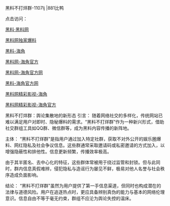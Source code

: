 黑料不打烊群-1107lj |881比鸭

点击访问：

<a href="https://heiliaolvzlu3.pages.dev">黑料·黑料网</a>

<a href="https://heiliaoyvnrda.pages.dev">黑料网独家爆料</a>

<a href="https://heiliaoxrq8i9.pages.dev">黑料-海角</a>

<a href="https://heiliao3gvg9x.pages.dev">黑料网-海角官方</a>

<a href="https://heiliaokof3cy.pages.dev">黑料网-海角官方网</a>

<a href="https://heiliaotlyq53.pages.dev">黑料-海角官方网</a>

<a href="https://heiliaoxfe5rb.pages.dev">黑料网精彩影视-海角</a>

<a href="https://heiliaoubleqx.pages.dev">黑料网精彩影视-海角官方</a>

黑料不打烊群：舆论集散地的新形态
引言：
随着网络社交的多样化，传统网站已难以满足用户对即时、隐秘爆料的需求。“黑料不打烊群”作为一种新兴形式，借助社交群组工具如QQ群、微信群等，成为黑料内容传播的新阵地。

主体：
“黑料不打烊群”是指用户通过加入特定社群，获取不对外公开的娱乐圈爆料、网红隐私及社会争议信息。这些群通常采取邀请码或私密邀请的方式加入，以增强隐蔽性和排他性。信息更新频繁，传播效率极高。

由于其半匿名、去中心化的特征，这些群体常被用于绕过监管和封锁。但与此同时，群内信息真假难辨，侵犯隐私与造谣行为屡见不鲜，极易对他人名誉与社会秩序造成负面影响。

结论：
“黑料不打烊群”虽然为用户提供了第一手信息渠道，但同时也构成潜在的法律与道德风险。用户在追逐热点时，更应具备辨别真伪的能力与基本的网络伦理意识。信息自由不等于毫无约束，群组不应沦为舆论失控的温床。

